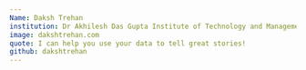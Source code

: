 ```yaml
---
Name: Daksh Trehan
institution: Dr Akhilesh Das Gupta Institute of Technology and Management
image: dakshtrehan.com 
quote: I can help you use your data to tell great stories!
github: dakshtrehan
---
```

